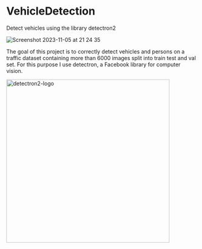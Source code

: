 # VehicleDetection

Detect vehicles using the library detectron2

![Screenshot 2023-11-05 at 21 24 35](https://github.com/pcfabre/VehicleDetection/assets/60671219/4848cd30-4c02-45fb-bea7-8f8e1d419509)

The goal of this project is to correctly detect vehicles and persons on a traffic dataset containing more than 6000 images split into train test and val set. For this purpose I use detectron, a Facebook library for computer vision.

<img width="430" alt="detectron2-logo" src="https://github.com/pcfabre/VehicleDetection/assets/60671219/19f9f40a-ad8d-4043-9d1b-cae24220f3e7">

